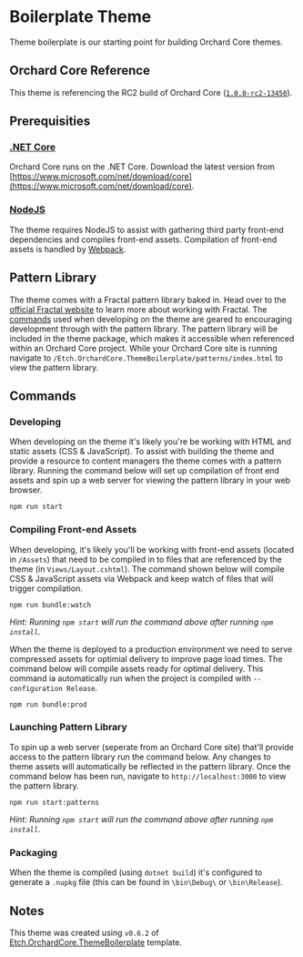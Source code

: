 # Boilerplate Theme

Theme boilerplate is our starting point for building Orchard Core themes.

## Orchard Core Reference

This theme is referencing the RC2 build of Orchard Core ([`1.0.0-rc2-13450`](https://www.nuget.org/packages/OrchardCore.Theme.Targets/1.0.0-rc2-13450)).

## Prerequisities

### [.NET Core](https://docs.microsoft.com/en-us/dotnet/core/)

Orchard Core runs on the .NET Core. Download the latest version from [https://www.microsoft.com/net/download/core](https://www.microsoft.com/net/download/core).

### [NodeJS](https://nodejs.org/en/)

The theme requires NodeJS to assist with gathering third party front-end dependencies and compiles front-end assets. Compilation of front-end assets is handled by [Webpack](https://webpack.js.org/).

## Pattern Library

The theme comes with a Fractal pattern library baked in. Head over to the [official Fractal website](https://fractal.build/) to learn more about working with Fractal. The [commands](/#commands) used when developing on the theme are geared to encouraging development through with the pattern library. The pattern library will be included in the theme package, which makes it accessible when referenced within an Orchard Core project. While your Orchard Core site is running navigate to `/Etch.OrchardCore.ThemeBoilerplate/patterns/index.html` to view the pattern library.

## Commands

### Developing

When developing on the theme it's likely you're be working with HTML and static assets (CSS & JavaScript). To assist with building the theme and provide a resource to content managers the theme comes with a pattern library. Running the command below will set up compilation of front end assets and spin up a web server for viewing the pattern library in your web browser.

    npm run start

### Compiling Front-end Assets

When developing, it's likely you'll be working with front-end assets (located in `/Assets`) that need to be compiled in to files that are referenced by the theme (in `Views/Layout.cshtml`). The command shown below will compile CSS & JavaScript assets via Webpack and keep watch of files that will trigger compilation.

    npm run bundle:watch

_Hint: Running `npm start` will run the command above after running `npm install`._

When the theme is deployed to a production environment we need to serve compressed assets for optimial delivery to improve page load times. The command below will compile assets ready for optimal delivery. This command ia automatically run when the project is compiled with `--configuration Release`.

    npm run bundle:prod

### Launching Pattern Library

To spin up a web server (seperate from an Orchard Core site) that'll provide access to the pattern library run the command below. Any changes to theme assets will automatically be reflected in the pattern library. Once the command below has been run, navigate to `http://localhost:3000` to view the pattern library.

    npm run start:patterns

_Hint: Running `npm start` will run the command above after running `npm install`._

### Packaging

When the theme is compiled (using `dotnet build`) it's configured to generate a `.nupkg` file (this can be found in `\bin\Debug\` or `\bin\Release`).

## Notes

This theme was created using `v0.6.2` of [Etch.OrchardCore.ThemeBoilerplate](https://github.com/EtchUK/Etch.OrchardCore.ThemeBoilerplate) template.
